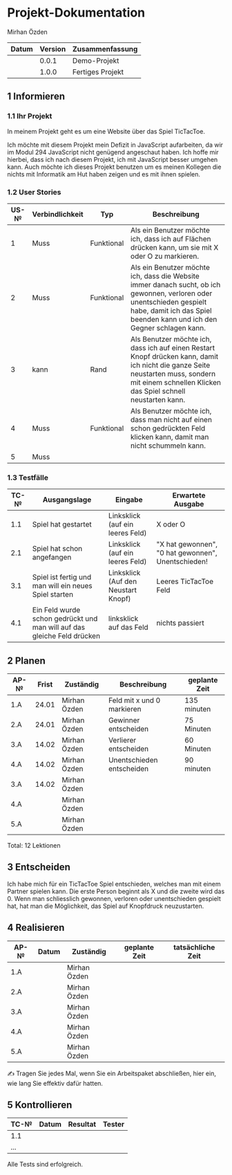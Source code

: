 # Projekt-Dokumentation

Mirhan Özden

| Datum | Version | Zusammenfassung                                              |
| ----- | ------- | ------------------------------------------------------------ |
|       | 0.0.1   | Demo-Projekt                                                 |
|       | 1.0.0   |Fertiges Projekt                                              |

## 1 Informieren

### 1.1 Ihr Projekt

In meinem Projekt geht es um eine Website über das Spiel TicTacToe.

Ich möchte mit diesem Projekt mein Defizit in JavaScript aufarbeiten, da wir im Modul 294 JavaScript nicht genügend angeschaut haben. Ich hoffe mir hierbei,
dass ich nach diesem Projekt, ich mit JavaScript besser umgehen kann. Auch möchte ich dieses Projekt benutzen um es meinen Kollegen die nichts mit Informatik am Hut haben zeigen und es mit ihnen spielen.

### 1.2 User Stories

| US-№ | Verbindlichkeit | Typ  | Beschreibung                       |
| ---- | --------------- | ---- | ---------------------------------- |
| 1    | Muss                |  Funktional    | Als ein Benutzer möchte ich, dass ich auf Flächen drücken kann, um sie mit X oder O zu markieren. |
| 2    |  Muss               |  Funktional    | Als ein Benutzer möchte ich, dass die Website immer danach sucht, ob ich gewonnen, verloren oder unentschieden gespielt habe, damit ich das Spiel beenden kann und ich den Gegner schlagen kann. |
|3|kann|Rand|Als Benutzer möchte ich, dass ich auf einen Restart Knopf drücken kann, damit ich nicht die ganze Seite neustarten muss, sondern mit einem schnellen Klicken das Spiel schnell neustarten kann.|
|4|Muss|Funktional|Als Benutzer möchte ich, dass man nicht auf einen schon gedrückten Feld klicken kann, damit man nicht schummeln kann.|
|5|Muss|||


### 1.3 Testfälle

| TC-№ | Ausgangslage | Eingabe | Erwartete Ausgabe |
| ---- | ------------ | ------- | ----------------- |
| 1.1  | Spiel hat gestartet             | Linksklick (auf ein leeres Feld)        | X oder O                  |
| 2.1  |  Spiel hat schon angefangen            | Linksklick (auf ein leeres Feld)        |  "X hat gewonnen", "0 hat gewonnen", Unentschieden!                 |
|3.1|Spiel ist fertig und man will ein neues Spiel starten|Linksklick (Auf den Neustart Knopf)|Leeres TicTacToe Feld|
|4.1|Ein Feld wurde schon gedrückt und man will auf das gleiche Feld drücken|linksklick auf das Feld| nichts passiert|


## 2 Planen

| AP-№ | Frist | Zuständig | Beschreibung | geplante Zeit |
| ---- | ----- | --------- | ------------ | ------------- |
| 1.A  |  24.01     | Mirhan Özden          |  Feld mit x und 0 markieren            |   135 minuten            |
| 2.A  |  24.01     | Mirhan Özden          |   Gewinner entscheiden           |  75 Minuten             |
|3.A|14.02|Mirhan Özden|Verlierer entscheiden|60 Minuten|
|4.A|14.02|Mirhan Özden|Unentschieden entscheiden|90 minuten|
| 3.A  |  14.02     | Mirhan Özden          |              |               |
| 4.A  |       | Mirhan Özden          |              |               |
| 5.A  |       | Mirhan Özden          |              |               |



Total: 12 Lektionen 


## 3 Entscheiden

Ich habe mich für ein TicTacToe Spiel entschieden, welches man mit einem Partner spielen kann. Die erste Person beginnt als X und die zweite wird das 0. Wenn man schliesslich gewonnen, verloren oder unentschieden gespielt hat, hat man die Möglichkeit, das Spiel auf Knopfdruck neuzustarten.

## 4 Realisieren

| AP-№ | Datum | Zuständig | geplante Zeit | tatsächliche Zeit |
| ---- | ----- | --------- | ------------- | ----------------- |
| 1.A  |       |  Mirhan Özden           |               |                   |
| 2.A  |       | Mirhan Özden          |               |                   |
| 3.A  |       | Mirhan Özden          |              |               |
| 4.A  |       | Mirhan Özden          |              |               |
| 5.A  |       | Mirhan Özden          |              |               |

✍️ Tragen Sie jedes Mal, wenn Sie ein Arbeitspaket abschließen, hier ein, wie lang Sie effektiv dafür hatten.

## 5 Kontrollieren

| TC-№ | Datum | Resultat | Tester |
| ---- | ----- | -------- | ------ |
| 1.1  |       |          |        |
| ...  |       |          |        |

Alle Tests sind erfolgreich.
